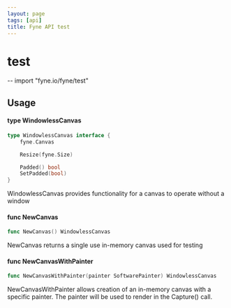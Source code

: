 ```yaml
---
layout: page
tags: [api]
title: Fyne API test
---
```


# test
--
    import "fyne.io/fyne/test"

## Usage

#### type WindowlessCanvas

```go
type WindowlessCanvas interface {
	fyne.Canvas

	Resize(fyne.Size)

	Padded() bool
	SetPadded(bool)
}
```

WindowlessCanvas provides functionality for a canvas to operate without a window

#### func  NewCanvas

```go
func NewCanvas() WindowlessCanvas
```
NewCanvas returns a single use in-memory canvas used for testing

#### func  NewCanvasWithPainter

```go
func NewCanvasWithPainter(painter SoftwarePainter) WindowlessCanvas
```
NewCanvasWithPainter allows creation of an in-memory canvas with a specific
painter. The painter will be used to render in the Capture() call.

